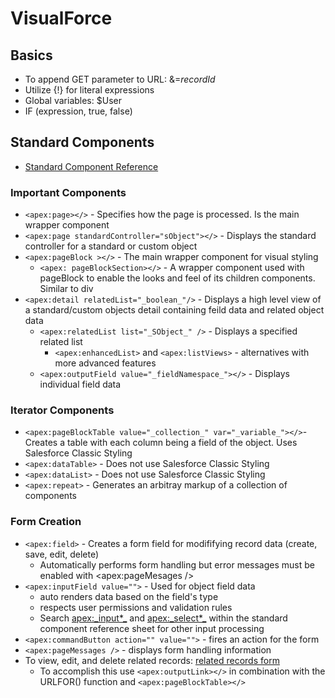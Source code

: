 # VisualForce
## Basics
* To append GET parameter to URL: &=_recordId_
* Utilize {!} for literal expressions
* Global variables: $User
* IF (expression, true, false)

## Standard Components
* [Standard Component Reference](https://developer.salesforce.com/docs/atlas.en-us.224.0.pages.meta/pages/pages_compref.htm?_ga=2.130643531.557902492.1665069460-1334770197.1660755932)

### Important Components
* `<apex:page></>` - Specifies how the page is processed. Is the main wrapper component
* `<apex:page standardController="sObject"></>` - Displays the standard controller for a standard or custom object
* `<apex:pageBlock ></>` - The main wrapper component for visual styling 
  * `<apex: pageBlockSection></>` - A wrapper component used with pageBlock to enable the looks and feel of its children components. Similar to div
* `<apex:detail relatedList="_boolean_"/>` - Displays a high level view of a standard/custom objects detail containing feild data and related object data
  * `<apex:relatedList list="_SObject_" />` - Displays a specified related list
    *  `<apex:enhancedList>` and `<apex:listViews>` - alternatives with more advanced features
  * `<apex:outputField value="_fieldNamespace_"></>` - Displays individual field data
### Iterator Components
* `<apex:pageBlockTable value="_collection_" var="_variable_"></>`- Creates a table with each column being a field of the object. Uses Salesforce Classic Styling
* `<apex:dataTable>` - Does not use Salesforce Classic Styling 
* `<apex:dataList>` - Does not use Salesforce Classic Styling 
* `<apex:repeat>` - Generates an arbitray markup of a collection of components

### Form Creation
* `<apex:field>` - Creates a form field for modififying record data (create, save, edit, delete)
  *  Automatically performs form handling but error messages must be enabled with <apex:pageMesages />
 * `<apex:inputField value="">` - Used for object field data
    * auto renders data based on the field's type
    * respects user permissions and validation rules
    * Search <apex:_input*_> and <apex:_select*_> within the standard component reference sheet for other input processing
 * `<apex:commandButton action="" value="">` - fires an action for the form
 * `<apex:pageMessages />` - displays form handling information
 * To view, edit, and delete related records: [related records form]()
     *  To accomplish this use `<apex:outputLink></>` in combination with the URLFOR() function and `<apex:pageBlockTable></>`
